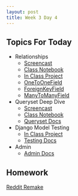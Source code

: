 ```yaml
---
layout: post
title: Week 3 Day 4
---
```


## Topics For Today
* Relationships
  * [Screencast](https://www.youtube.com/watch?v=uDWluN3gUww)
  * [Class Notebook](https://github.com/tiy-lv-python-2015-10/class-notes/blob/master/week3/02%20-%20Django%20Model%20Relationships.ipynb)
  * [In Class Project](https://github.com/tiy-lv-python-2015-10/chirper/tree/Week3Day4)
  * [OneToOneField](https://docs.djangoproject.com/en/1.8/topics/db/examples/one_to_one/)
  * [ForeignKeyField](https://docs.djangoproject.com/en/1.8/topics/db/examples/many_to_one/)
  * [ManyToManyField](https://docs.djangoproject.com/en/1.8/topics/db/examples/many_to_many/)
* Queryset Deep Dive
  * [Screencast](https://www.youtube.com/watch?v=O1BmUB0fbTQ)
  * [Class Notebook](https://github.com/tiy-lv-python-2015-10/class-notes/blob/master/week3/03%20-%20QuerySets.ipynb)
  * [Queryset Docs](https://docs.djangoproject.com/en/1.8/ref/models/querysets/)
* Django Model Testing
  * [In Class Project](https://github.com/tiy-lv-python-2015-10/chirper/blob/Week3Day4/chirper/chirp/tests.py)
  * [Testing Docs](https://docs.djangoproject.com/en/1.8/topics/testing/)
* Admin
  * [Admin Docs](https://docs.djangoproject.com/en/1.8/ref/contrib/admin/)

## Homework
[Reddit Remake](https://github.com/tiy-lv-python-2015-10/reddit-remake)

